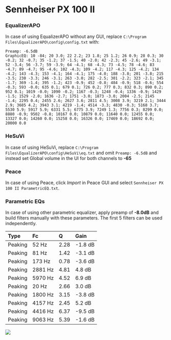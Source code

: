 # Sennheiser PX 100 II

### EqualizerAPO
In case of using EqualizerAPO without any GUI, replace `C:\Program Files\EqualizerAPO\config\config.txt`
with:
```
Preamp: -6.5dB
GraphicEQ: 10 -84; 20 3.0; 22 2.2; 23 1.8; 25 1.2; 26 0.9; 28 0.3; 30 -0.2; 32 -0.7; 35 -1.2; 37 -1.5; 40 -2.0; 42 -2.3; 45 -2.6; 49 -3.1; 52 -3.4; 56 -3.7; 59 -3.9; 64 -4.1; 68 -4.3; 73 -4.5; 78 -4.6; 83 -4.7; 89 -4.7; 95 -4.6; 102 -4.3; 109 -4.2; 117 -4.3; 125 -4.2; 134 -4.2; 143 -4.3; 153 -4.1; 164 -4.1; 175 -4.0; 188 -3.8; 201 -3.8; 215 -3.5; 230 -3.3; 246 -3.1; 263 -3.0; 282 -2.5; 301 -2.2; 323 -2.1; 345 -1.7; 369 -1.4; 395 -1.2; 423 -0.9; 452 -0.8; 484 -0.9; 518 -0.6; 554 -0.3; 593 -0.0; 635 0.1; 679 0.1; 726 0.2; 777 0.3; 832 0.3; 890 0.2; 952 0.1; 1019 -0.0; 1090 -0.2; 1167 -0.3; 1248 -0.4; 1336 -0.9; 1429 -1.5; 1529 -2.0; 1636 -2.7; 1751 -3.0; 1873 -3.0; 2004 -2.5; 2145 -1.4; 2295 0.4; 2455 2.6; 2627 3.6; 2811 4.5; 3008 3.9; 3219 2.1; 3444 2.9; 3685 4.2; 3943 3.1; 4219 -1.4; 4514 -3.3; 4830 -0.3; 5168 3.7; 5530 5.9; 5917 5.9; 6331 5.5; 6775 3.9; 7249 1.3; 7756 0.3; 8299 0.0; 8880 -0.9; 9502 -0.8; 10167 0.0; 10879 0.0; 11640 0.0; 12455 0.0; 13327 0.0; 14260 0.0; 15258 0.0; 16326 0.0; 17469 0.0; 18692 0.0; 20000 0.0
```

### HeSuVi
In case of using HeSuVi, replace `C:\Program Files\EqualizerAPO\config\HeSuVi\eq.txt` and omit `Preamp:
-6.5dB` and instead set Global volume in the UI for both channels to **-65**

### Peace
In case of using Peace, click *Import* in Peace GUI and select `Sennheiser PX 100 II ParametricEQ.txt`.

### Parametric EQs
In case of using other parametric equalizer, apply preamp of **-8.0dB** and build filters manually with
these parameters. The first 5 filters can be used independently.

| Type    | Fc      |    Q | Gain    |
|:--------|:--------|:-----|:--------|
| Peaking | 52 Hz   | 2.28 | -1.8 dB |
| Peaking | 81 Hz   | 1.42 | -3.1 dB |
| Peaking | 173 Hz  | 0.78 | -3.6 dB |
| Peaking | 2881 Hz | 4.81 | 4.8 dB  |
| Peaking | 5970 Hz | 4.52 | 6.9 dB  |
| Peaking | 20 Hz   | 2.66 | 3.0 dB  |
| Peaking | 1800 Hz | 3.15 | -3.8 dB |
| Peaking | 4157 Hz | 2.45 | 5.2 dB  |
| Peaking | 4416 Hz | 6.37 | -9.5 dB |
| Peaking | 9063 Hz | 5.39 | -1.6 dB |

![](https://raw.githubusercontent.com/jaakkopasanen/AutoEq/master/results/headphonecom/sbaf-serious/Sennheiser%20PX%20100%20II/Sennheiser%20PX%20100%20II.png)